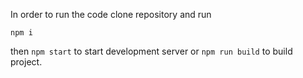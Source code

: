 In order to run the code clone repository and run

`npm i`

then `npm start` to start development server or `npm run build` to build project.
